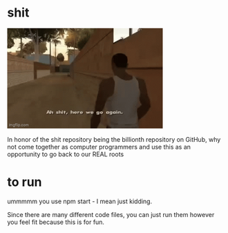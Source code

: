 # shit


![Happy 1 billionth Github repo day!](herewegoagain.gif)


In honor of the shit repository being the billionth repository on GitHub, why not come together as computer programmers and use this as an opportunity to go back to our REAL roots

# to run 

ummmmm you use npm start - I mean just kidding. 

Since there are many different code files, you can just run them however you feel fit because this is for fun.
